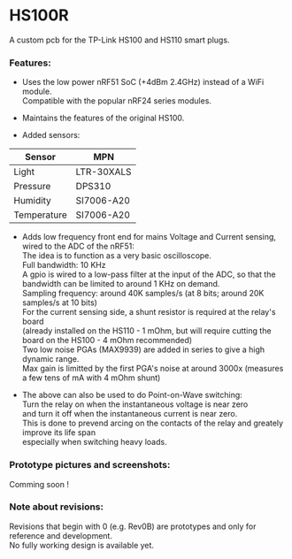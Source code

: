 # HS100R  
  
A custom pcb for the TP-Link HS100 and HS110 smart plugs.  
  
### Features:  
  
  - Uses the low power nRF51 SoC (+4dBm 2.4GHz) instead of a WiFi module.  
    Compatible with the popular nRF24 series modules.  
  
  - Maintains the features of the original HS100.  
  
  - Added sensors:  
  
Sensor      | MPN  
------------|-----  
Light       | LTR-30XALS  
Pressure    | DPS310  
Humidity    | SI7006-A20  
Temperature | SI7006-A20  
  
  - Adds low frequency front end for mains Voltage and Current sensing, wired to the ADC of the nRF51:  
    The idea is to function as a very basic oscilloscope.  
    Full bandwidth: 10 KHz  
      A gpio is wired to a low-pass filter at the input of the ADC, so that the bandwidth can be limited to around 1 KHz on demand.  
    Sampling frequency: around 40K samples/s (at 8 bits; around 20K samples/s at 10 bits)  
    For the current sensing side, a shunt resistor is required at the relay's board  
    (already installed on the HS110 - 1 mOhm, but will require cutting the board on the HS100 - 4 mOhm recommended)  
    Two low noise PGAs (MAX9939) are added in series to give a high dynamic range.  
    Max gain is limitted by the first PGA's noise at around 3000x (measures a few tens of mA with 4 mOhm shunt)  
  
  - The above can also be used to do Point-on-Wave switching:  
    Turn the relay on when the instantaneous voltage is near zero  
    and turn it off when the instantaneous current is near zero.  
    This is done to prevend arcing on the contacts of the relay and greately improve its life span  
    especially when switching heavy loads.  
  
### Prototype pictures and screenshots:  
  
Comming soon !  
  
### Note about revisions:  
  
Revisions that begin with 0 (e.g. Rev0B) are prototypes and only for reference and development.  
No fully working design is available yet.  
